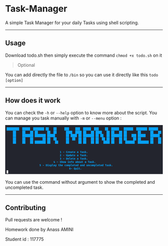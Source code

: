 # Task-Manager

A simple Task Manager for your daily Tasks using shell scripting.

----
## Usage

Download todo.sh then simply execute the command `chmod +x todo.sh` on it

> Optional

You can add directly the file to `/bin` so you can use it directly like this `todo [option]`

---
## How does it work

You can check the `-h` or `--help` option to know more about the script.
You can manage you task manually with `-m` or `--menu` option :


![Image](Menu_todo.png)


You can use the command without argument to show the completed and uncompleted task.

---
## Contributing

Pull requests are welcome !


Homework done by Anass AMINI

Student id : 117775
